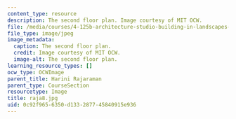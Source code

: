 ```yaml
---
content_type: resource
description: The second floor plan. Image courtesy of MIT OCW.
file: /media/courses/4-125b-architecture-studio-building-in-landscapes-fall-2005/0c92f9656350d133287745840915e936_raja8.jpg
file_type: image/jpeg
image_metadata:
  caption: The second floor plan.
  credit: Image courtesy of MIT OCW.
  image-alt: The second floor plan.
learning_resource_types: []
ocw_type: OCWImage
parent_title: Harini Rajaraman
parent_type: CourseSection
resourcetype: Image
title: raja8.jpg
uid: 0c92f965-6350-d133-2877-45840915e936
---
```

